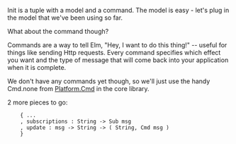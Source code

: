 
Init is a tuple with a model and a command. The model is easy - let's plug in the model that we've been using so far.

What about the command though? 

Commands are a way to tell Elm, "Hey, I want to do this thing!" -- useful for things like sending Http requests. Every command specifies which effect you want and the type of message that will come back into your application when it is complete.

We don't have any commands yet though, so we'll just use the handy Cmd.none from [Platform.Cmd](http://package.elm-lang.org/packages/elm-lang/core/5.1.1/Platform-Cmd) in the core library.

2 more pieces to go:
```
    { ...
    , subscriptions : String -> Sub msg
    , update : msg -> String -> ( String, Cmd msg )
    }
```
